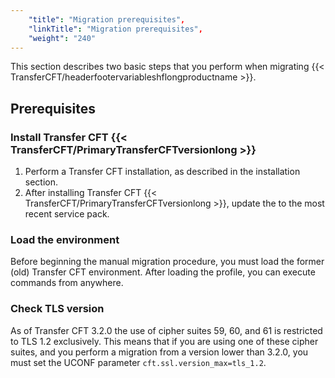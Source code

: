 ```yaml
---
    "title": "Migration prerequisites",
    "linkTitle": "Migration prerequisites",
    "weight": "240"
---
```

This section describes two basic steps that you perform when migrating {{< TransferCFT/headerfootervariableshflongproductname  >}}.

Prerequisites
-------------

### Install Transfer CFT {{< TransferCFT/PrimaryTransferCFTversionlong  >}}

1. Perform a Transfer CFT installation, as described in the installation section.
1. After installing Transfer CFT {{< TransferCFT/PrimaryTransferCFTversionlong  >}}, update the to the most recent service pack.

### Load the environment

Before beginning the manual migration procedure, you must load the former (old) Transfer CFT environment. After loading the profile, you can execute commands from anywhere.

### Check TLS version

As of Transfer CFT 3.2.0 the use of cipher suites 59, 60, and 61 is restricted to TLS 1.2 exclusively. This means that if you are using one of these cipher suites, and you perform a migration from a version lower than 3.2.0, you must set the UCONF parameter `cft.ssl.version_max=tls_1.2`.
